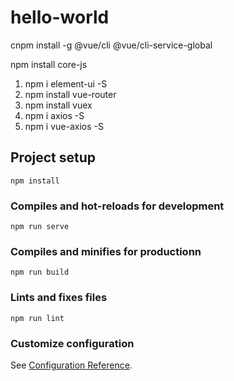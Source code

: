 # hello-world

cnpm install -g @vue/cli @vue/cli-service-global

npm install core-js
1. npm i element-ui -S
2. npm install vue-router
3. npm install vuex 
4. npm i axios -S
5. npm i vue-axios -S
## Project setup
```
npm install
```

### Compiles and hot-reloads for development
```
npm run serve
```

### Compiles and minifies for productionn
```
npm run build
```

### Lints and fixes files
```
npm run lint
```

### Customize configuration
See [Configuration Reference](https://cli.vuejs.org/config/).
